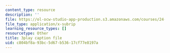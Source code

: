 ```yaml
---
content_type: resource
description: ''
file: https://ol-ocw-studio-app-production.s3.amazonaws.com/courses/24-908-creole-language-and-caribbean-identities-spring-2017/c804bf8a93bc5d67b53617cf77e8197a_62YvNUyOM.vtt
file_type: application/x-subrip
learning_resource_types: []
resourcetype: Other
title: 3play caption file
uid: c804bf8a-93bc-5d67-b536-17cf77e8197a
---
```

